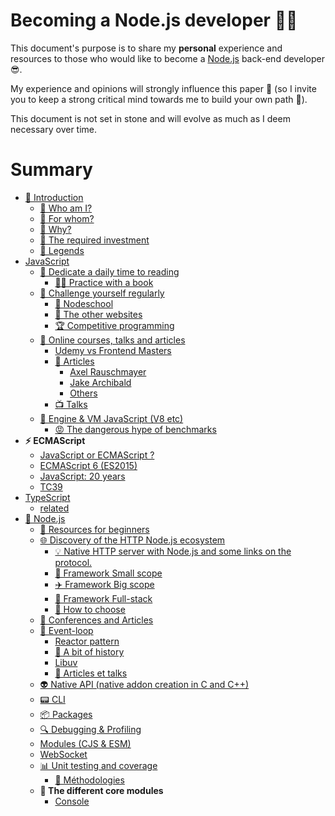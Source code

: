 # Becoming a Node.js developer 🐢🚀

This document's purpose is to share my **personal** experience and resources to those who would like to
become a [Node.js](https://nodejs.org/fr/) back-end developer 😎.

My experience and opinions will strongly influence this paper 👿 (so I invite you to keep a strong critical mind towards me to build your own path 🐤).

This document is not set in stone and will evolve as much as I deem necessary over time.

# Summary

- [👋 Introduction](./chapters/introduction/introduction.md)
    - [👀 Who am I?](./chapters/introduction/introduction.md#-Who-am-I-)
    - [👊 For whom?](./chapters/introduction/introduction.md#-For-whom-)
    - [💬 Why?](./chapters/introduction/introduction.md#-Why-)
    - [😬 The required investment](./chapters/introduction/introduction.md#-The-required-investment-)
    - [📌 Legends](./chapters/introduction/introduction.md#📌-legends)
- [JavaScript](./chapters/javascript/introduction.md)
  - [📕 Dedicate a daily time to reading](./chapters/javascript/reading.md)
    - [📖📐 Practice with a book](./chapters/javascript/reading.md#📖📐-practice-with-a-book)
  - [💪 Challenge yourself regularly](./chapters/javascript/challenge.md)
    - [🏫 Nodeschool](./chapters/javascript/challenge.md#🏫-nodeschool)
    - [🔎 The other websites](./chapters/javascript/challenge.md#🔎-the-other-websites)
    - [🏆 Competitive programming](./chapters/javascript/challenge.md#🏆-competitive-programming)
  - [🌌 Online courses, talks and articles](./chapters/javascript/online-courses-talks-articles.md)
    - [Udemy vs Frontend Masters](./chapters/javascript/online-courses-talks-articles.md#udemy-vs-frontend-masters)
    - [📄 Articles](./chapters/javascript/online-courses-talks-articles.md#📄-articles)
      - [Axel Rauschmayer](./chapters/javascript/online-courses-talks-articles.md#uaxel-rauschmayeru)
      - [Jake Archibald](./chapters/javascript/online-courses-talks-articles.md#ujake-archibaldu)
      - [Others](./chapters/javascript/online-courses-talks-articles.md#uother-articlesu)
    - [📺 Talks](./chapters/javascript/online-courses-talks-articles.md#📺-talks)
  - [🔧 Engine & VM JavaScript (V8 etc)](./chapters/javascript/VM.md)
    - [😡 The dangerous hype of benchmarks](./chapters/javascript/VM.md#😡-the-dangerous-hype-of-benchmarks)
- **⚡ ECMAScript**
  - [JavaScript or ECMAScript ?](./chapters/ecmascript/javascript-or-ecmascript.md)
  - [ECMAScript 6 (ES2015)](./chapters/ecmascript/ecmascript-6.md)
  - [JavaScript: 20 years](./chapters/ecmascript/javascript-20years.md)
  - [TC39](./chapters/ecmascript/tc39.md)
- [TypeScript](./chapters/typescript/introduction.md)
  - [related](./chapters/typescript/README.md)
- [🐢 Node.js](./chapters/nodejs/introduction.md)
  - [🐥 Resources for beginners](./chapters/nodejs/beginners-resources.md)
  - [🌐 Discovery of the HTTP Node.js ecosystem](./chapters/nodejs/node-http-ecosystem.md#🚣-introduction)
    - [💡 Native HTTP server with Node.js and some links on the protocol.](./chapters/nodejs/node-http-ecosystem.md#💡-native-http-server-with-nodejs-and-some-links-on-the-protocol)
    - [🚁 Framework Small scope](./chapters/nodejs/node-http-ecosystem.md#🚁-framework-small-scope)
    - [✈️ Framework Big scope](./chapters/nodejs/node-http-ecosystem.md#✈️-framework-big-scope)
    - [🌠 Framework Full-stack](./chapters/nodejs/node-http-ecosystem.md#🌠-framework-full-stack)
    - [🎯 How to choose](./chapters/nodejs/node-http-ecosystem.md#🎯-how-to-choose)
  - [📰 Conferences and Articles](./chapters/nodejs/conf-and-articles.md)
  - [🎡 Event-loop](./chapters/nodejs/event-loop.md#introduction)
    - [Reactor pattern](./chapters/nodejs/event-loop.md#reactor-pattern)
    - [🎥 A bit of history](./chapters/nodejs/event-loop.md#🎥-a-bit-of-history)
    - [Libuv](./chapters/nodejs/event-loop.md#libuv)
    - [📜 Articles et talks](./chapters/nodejs/event-loop.md#📜-articles-et-talks)
  - [👽 Native API (native addon creation in C and C++)](./chapters/nodejs/native-api.md)
  - [📟 CLI](./chapters/nodejs/cli.md)
  - [📦 Packages](./chapters/nodejs/packages.md)
  - [🔍 Debugging & Profiling](./chapters/nodejs/debugging-and-profiling.md)
  - [Modules (CJS & ESM)](./chapters/nodejs/modules.md)
  - [WebSocket](./chapters/nodejs/websocket.md)
  - [📊 Unit testing and coverage](./chapters/nodejs/unit-testing-and-coverage.md)
    - [💃 Méthodologies](./chapters/nodejs/unit-testing-and-coverage.md#💃-méthodologies)
  - **🌟 The different core modules**
    - [Console](chapters/nodejs/core-modules/console.md)